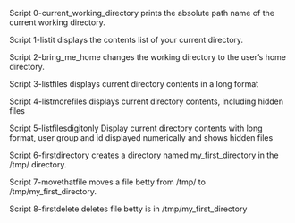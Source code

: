 Script 0-current_working_directory prints the absolute path name of the current working directory.

Script 1-listit displays the contents list of your current directory.

Script 2-bring_me_home changes the working directory to the user’s home directory.

Script 3-listfiles displays current directory contents in a long format

Script 4-listmorefiles displays current directory contents, including hidden files

Script 5-listfilesdigitonly Display current directory contents with long format, user group and id displayed numerically and shows hidden files

Script 6-firstdirectory creates a directory named my_first_directory in the /tmp/ directory.

Script 7-movethatfile moves a file betty from /tmp/ to /tmp/my_first_directory.

Script 8-firstdelete deletes file betty is in /tmp/my_first_directory

 
